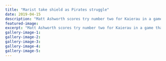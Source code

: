 ```yaml
---
title: "Marist take shield as Pirates struggle"
date: 2019-04-15
description: "Matt Ashworth scores try number two for Kaierau in a game that 2018 grand finalists Pirates would rather forget..."
featured-image: 
excerpt: "Matt Ashworth scores try number two for Kaierau in a game that 2018 grand finalists Pirates would rather forget."
gallery-image-1: 
gallery-image-2: 
gallery-image-3: 
gallery-image-4: 
gallery-image-5: 
---
```

